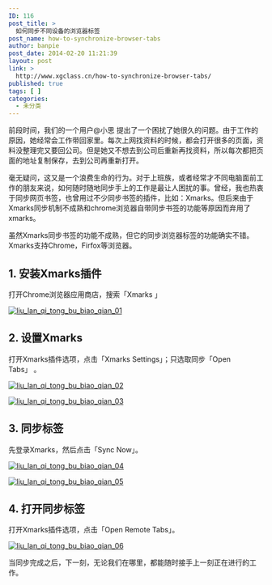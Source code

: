 ```yaml
---
ID: 116
post_title: >
  如何同步不同设备的浏览器标签
post_name: how-to-synchronize-browser-tabs
author: banpie
post_date: 2014-02-20 11:21:39
layout: post
link: >
  http://www.xgclass.cn/how-to-synchronize-browser-tabs/
published: true
tags: [ ]
categories:
  - 未分类
---
```

前段时间，我们的一个用户@小思 提出了一个困扰了她很久的问题。由于工作的原因，她经常会工作带回家里。每次上网找资料的时候，都会打开很多的页面，资料没整理完又要回公司。但是她又不想去到公司后重新再找资料，所以每次都把页面的地址复制保存，去到公司再重新打开。

毫无疑问，这又是一个浪费生命的行为。对于上班族，或者经常才不同电脑面前工作的朋友来说，如何随时随地同步手上的工作是最让人困扰的事。曾经，我也热衷于同步网页书签，也曾用过不少同步书签的插件，比如：Xmarks。但后来由于Xmarks同步机制不成熟和chrome浏览器自带同步书签的功能等原因而弃用了xmarks。

虽然Xmarks同步书签的功能不成熟，但它的同步浏览器标签的功能确实不错。Xmarks支持Chrome，Firfox等浏览器。

## 1\. 安装Xmarks插件

打开Chrome浏览器应用商店，搜索「Xmarks 」

[![liu_lan_qi_tong_bu_biao_qian_01][1]][1]

## 2\. 设置Xmarks

打开Xmarks插件选项，点击「Xmarks Settings」；只选取同步「Open Tabs」 。

[![liu_lan_qi_tong_bu_biao_qian_02][2]][2]

[![liu_lan_qi_tong_bu_biao_qian_03][3]][3]

## 3\. 同步标签

先登录Xmarks，然后点击「Sync Now」。

[![liu_lan_qi_tong_bu_biao_qian_04][4]][4]

[![liu_lan_qi_tong_bu_biao_qian_05][5]][5]

## 4\. 打开同步标签

打开Xmarks插件选项，点击「Open Remote Tabs」。

[![liu_lan_qi_tong_bu_biao_qian_06][6]][6]

当同步完成之后，下一刻，无论我们在哪里，都能随时接手上一刻正在进行的工作。

 [1]: http://7arnhx.com1.z0.glb.clouddn.com/wp-content/uploads/2014/02/liu_lan_qi_tong_bu_biao_qian_01.jpg
 [2]: http://7arnhx.com1.z0.glb.clouddn.com/wp-content/uploads/2014/02/liu_lan_qi_tong_bu_biao_qian_02.jpg
 [3]: http://7arnhx.com1.z0.glb.clouddn.com/wp-content/uploads/2014/02/liu_lan_qi_tong_bu_biao_qian_03.jpg
 [4]: http://7arnhx.com1.z0.glb.clouddn.com/wp-content/uploads/2014/02/liu_lan_qi_tong_bu_biao_qian_04.jpg
 [5]: http://7arnhx.com1.z0.glb.clouddn.com/wp-content/uploads/2014/02/liu_lan_qi_tong_bu_biao_qian_05.jpg
 [6]: http://7arnhx.com1.z0.glb.clouddn.com/wp-content/uploads/2014/02/liu_lan_qi_tong_bu_biao_qian_06.jpg